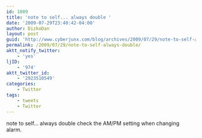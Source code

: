 ```yaml
---
id: 1009
title: 'note to self... always double '
date: '2009-07-29T23:40:42-04:00'
author: DizkoDan
layout: post
guid: 'http://www.cyberjunx.com/blog/archives/2009/07/29/note-to-self-always-double/'
permalink: /2009/07/29/note-to-self-always-double/
aktt_notify_twitter:
    - 'yes'
ljID:
    - '974'
aktt_twitter_id:
    - '2923510549'
categories:
    - Twitter
tags:
    - tweets
    - Twitter
---
```


note to self… always double check the AM/PM setting when changing alarm.